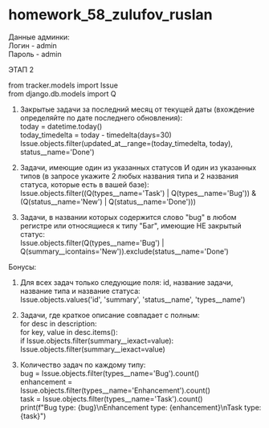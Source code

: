 # homework_58_zulufov_ruslan
Данные админки:  
 Логин - admin  
 Пароль - admin  
 
 ЭТАП 2
 
from tracker.models import Issue  
from django.db.models import Q  
1. Закрытые задачи за последний месяц от текущей даты (вхождение определяйте по дате последнего обновления):  
	today = datetime.today()  
	today_timedelta = today - timedelta(days=30)  
	Issue.objects.filter(updated_at__range=(today_timedelta, today), status__name='Done')  

2. Задачи, имеющие один из указанных статусов И один из указанных типов (в запросе укажите 2 любых названия типа и 2 названия статуса, которые есть в вашей базе):  
	Issue.objects.filter((Q(types__name='Task') | Q(types__name='Bug')) & (Q(status__name='New') | Q(status__name='Done')))  

3. Задачи, в названии которых содержится слово "bug" в любом регистре или относящиеся к типу "Баг", имеющие НЕ закрытый статус:  
	Issue.objects.filter(Q(types__name='Bug') | Q(summary__icontains='New')).exclude(status__name='Done')  


Бонусы:  
1. Для всех задач только следующие поля: id, название задачи, название типа и название статуса:  
	Issue.objects.values('id', 'summary', 'status__name', 'types__name')  

2. Задачи, где краткое описание совпадает с полным:  
for desc in description:  
    for key, value in desc.items():  
        if Issue.objects.filter(summary__iexact=value):  
            Issue.objects.filter(summary__iexact=value)  

3. Количество задач по каждому типу:  
	bug = Issue.objects.filter(types__name='Bug').count()  
	enhancement = Issue.objects.filter(types__name='Enhancement').count()  
	task = Issue.objects.filter(types__name='Task').count()  
	print(f"Bug type: {bug}\nEnhancement type: {enhancement}\nTask type: {task}")  
